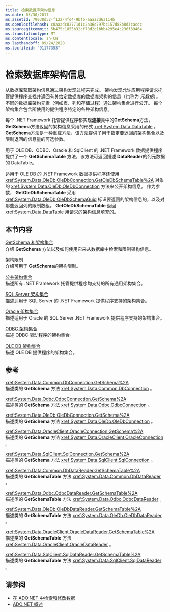 ```yaml
---
title: 检索数据库架构信息
ms.date: 03/30/2017
ms.assetid: 79038d52-f122-4fd4-9bfb-aaa22d6a114b
ms.openlocfilehash: c0aaadc82771d1c2a36d797bc157d88b8d3cacdc
ms.sourcegitcommit: 5b475c1855b32cf78d2d1bbb4295e4c236f39464
ms.translationtype: MT
ms.contentlocale: zh-CN
ms.lasthandoff: 09/24/2020
ms.locfileid: "91177353"
---
```

# <a name="retrieving-database-schema-information"></a>检索数据库架构信息

从数据库获取架构信息通过架构发现过程来完成。 架构发现允许应用程序请求托管提供程序查找并返回有关给定数据库的数据库架构的信息（也称为 *元数据*）。 不同的数据库架构元素（例如表、列和存储过程）通过架构集合进行公开。 每个架构集合包含所使用的提供程序特定的各种架构信息。  
  
 每个 .NET Framework 托管提供程序都实现**连接**类中的**GetSchema**方法， **GetSchema**方法返回的架构信息采用的形式 <xref:System.Data.DataTable> 。 **GetSchema**方法是一种重载方法，该方法提供了用于指定要返回的架构集合以及限制返回的信息量的可选参数。  
  
 用于 OLE DB、ODBC、Oracle 和 SqlClient 的 .NET Framework 数据提供程序提供了一个 **GetSchemaTable** 方法，该方法可返回描述 **DataReader**的列元数据的 DataTable。  
  
 适用于 OLE DB 的 .NET Framework 数据提供程序还使用 <xref:System.Data.OleDb.OleDbConnection.GetOleDbSchemaTable%2A> 对象的 <xref:System.Data.OleDb.OleDbConnection> 方法来公开架构信息。 作为参数， **GetOleDbSchemaTable** 采用 <xref:System.Data.OleDb.OleDbSchemaGuid> 标识要返回的架构信息的，以及对那些返回列的限制数组。 **GetOleDbSchemaTable** 返回 <xref:System.Data.DataTable> 用请求的架构信息填充的。  
  
## <a name="in-this-section"></a>本节内容  

 [GetSchema 和架构集合](getschema-and-schema-collections.md)  
 介绍 **GetSchema** 方法以及如何使用它来从数据库中检索和限制架构信息。  
  
 架构限制  
 介绍可用于 **GetSchema**的架构限制。  
  
 [公共架构集合](common-schema-collections.md)  
 描述所有 .NET Framework 托管提供程序均支持的所有通用架构集合。  
  
 [SQL Server 架构集合](sql-server-schema-collections.md)  
 描述适用于 SQL Server 的 .NET Framework 提供程序支持的架构集合。  
  
 [Oracle 架构集合](oracle-schema-collections.md)  
 描述适用于 Oracle 的 SQL Server .NET Framework 提供程序支持的架构集合。  
  
 [ODBC 架构集合](odbc-schema-collections.md)  
 描述 ODBC 驱动程序的架构集合。  
  
 [OLE DB 架构集合](ole-db-schema-collections.md)  
 描述 OLE DB 提供程序的架构集合。  
  
## <a name="reference"></a>参考  

 <xref:System.Data.Common.DbConnection.GetSchema%2A>  
 描述类的 **GetSchema** 方法 <xref:System.Data.Common.DbConnection> 。  
  
 <xref:System.Data.Odbc.OdbcConnection.GetSchema%2A>  
 描述类的 **GetSchema** 方法 <xref:System.Data.Odbc.OdbcConnection> 。  
  
 <xref:System.Data.OleDb.OleDbConnection.GetSchema%2A>  
 描述类的 **GetSchema** 方法 <xref:System.Data.OleDb.OleDbConnection> 。  
  
 <xref:System.Data.OracleClient.OracleConnection.GetSchema%2A>  
 描述类的 **GetSchema** 方法 <xref:System.Data.OracleClient.OracleConnection> 。  
  
 <xref:System.Data.SqlClient.SqlConnection.GetSchema%2A>  
 描述类的 **GetSchema** 方法 <xref:System.Data.SqlClient.SqlConnection> 。  
  
 <xref:System.Data.Common.DbDataReader.GetSchemaTable%2A>  
 描述类的 **GetSchemaTable** 方法 <xref:System.Data.Common.DbDataReader> 。  
  
 <xref:System.Data.Odbc.OdbcDataReader.GetSchemaTable%2A>  
 描述类的 **GetSchemaTable** 方法 <xref:System.Data.Odbc.OdbcDataReader> 。  
  
 <xref:System.Data.OleDb.OleDbDataReader.GetSchemaTable%2A>  
 描述类的 **GetSchemaTable** 方法 <xref:System.Data.OleDb.OleDbDataReader> 。  
  
 <xref:System.Data.OracleClient.OracleDataReader.GetSchemaTable%2A>  
 描述类的 **GetSchemaTable** 方法 <xref:System.Data.OracleClient.OracleDataReader> 。  
  
 <xref:System.Data.SqlClient.SqlDataReader.GetSchemaTable%2A>  
 描述类的 **GetSchemaTable** 方法 <xref:System.Data.SqlClient.SqlDataReader> 。  
  
## <a name="see-also"></a>请参阅

- [在 ADO.NET 中检索和修改数据](retrieving-and-modifying-data.md)
- [ADO.NET 概述](ado-net-overview.md)
